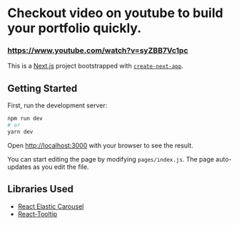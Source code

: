# Checkout video on youtube to build your portfolio quickly.
### https://www.youtube.com/watch?v=syZBB7Vc1pc

This is a [Next.js](https://nextjs.org/) project bootstrapped with [`create-next-app`](https://github.com/vercel/next.js/tree/canary/packages/create-next-app).

## Getting Started

First, run the development server:

```bash
npm run dev
# or
yarn dev
```

Open [http://localhost:3000](http://localhost:3000) with your browser to see the result.

You can start editing the page by modifying `pages/index.js`. The page auto-updates as you edit the file.

## Libraries Used

-   [React Elastic Carousel](https://sag1v.github.io/react-elastic-carousel)
-   [React-Tooltip](https://wwayne.github.io/react-tooltips)
